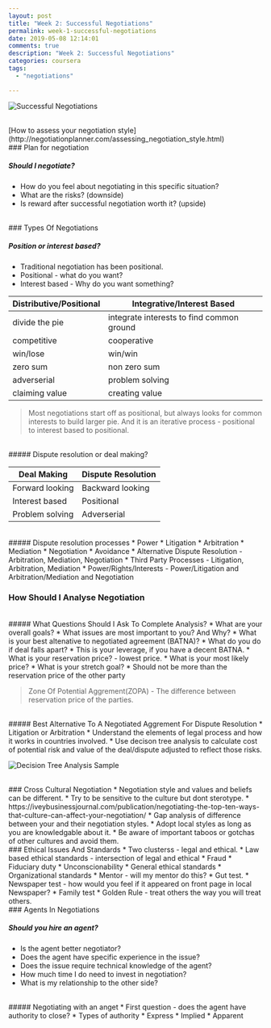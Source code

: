 ```yaml
---
layout: post
title: "Week 2: Successful Negotiations"
permalink: week-1-successful-negotiations
date: 2019-05-08 12:14:01
comments: true
description: "Week 2: Successful Negotiations"
categories: coursera
tags:
  - "negotiations"

---
```

![Successful Negotiations](/images/successful-negotiations.png)

<br/>
[How to assess your negotiation style](http://negotiationplanner.com/assessing_negotiation_style.html)

<br/>
### Plan for negotiation

##### Should I negotiate?
* How do you feel about negotiating in this specific situation?
* What are the risks? (downside)
* Is reward after successful negotiation worth it? (upside)

<br/>
### Types Of Negotiations

##### Position or interest based?
* Traditional negotiation has been positional.
* Positional - what do you want?
* Interest based - Why do you want something?

| Distributive/Positional | Integrative/Interest Based                |
| ----------------------- | ----------------------------------------- |
| divide the pie          | integrate interests to find common ground |
| competitive             | cooperative                               |
| win/lose                | win/win                                   |
| zero sum                | non zero sum                              |
| adverserial             | problem solving                           |
| claiming value          | creating value                            |

> Most negotiations start off as positional, but always looks for common interests to build larger pie. And it is an iterative process - positional to interest based to positional.

<br/>
##### Dispute resolution or deal making?

| Deal Making     | Dispute Resolution |
| --------------- | ------------------ |
| Forward looking | Backward looking   |
| Interest based  | Positional         |
| Problem solving | Adverserial        |

<br/>
##### Dispute resolution processes
* Power
* Litigation
* Arbitration
* Mediation
* Negotiation
* Avoidance
* Alternative Dispute Resolution - Arbitration, Mediation, Negotiation
* Third Party Processes - Litigation, Arbitration, Mediation
* Power/Rights/Interests - Power/Litigation and Arbitration/Mediation and Negotiation

### How Should I Analyse Negotiation

<br/>
##### What Questions Should I Ask To Complete Analysis?
* What are your overall goals?
* What issues are most important to you? And Why?
* What is your best altenative to negotiated agreement (BATNA)?
  * What do you do if deal falls apart?
  * This is your leverage, if you have a decent BATNA.
* What is your reservation price? - lowest price.
* What is your most likely price?
* What is your stretch goal?
  * Should not be more than the reservation price of the other party

> Zone Of Potential Aggrement(ZOPA) - The difference between reservation price of the parties.

<br/>
##### Best Alternative To A Negotiated Aggrement For Dispute Resolution
* Litigation or Arbitration
* Understand the elements of legal process and how it works in countries involved.
* Use decison tree analysis to calculate cost of potential risk and value of the deal/dispute adjusted to reflect those risks.

![Decision Tree Analysis Sample](/images/decision-tree.png)

<br/>
### Cross Cultural Negotiation
* Negotiation style and values and beliefs can be different.
* Try to be sensitive to the culture but dont sterotype.
* https://iveybusinessjournal.com/publication/negotiating-the-top-ten-ways-that-culture-can-affect-your-negotiation/
* Gap analysis of difference between your and their negotiation styles.
* Adopt local styles as long as you are knowledgable about it.
* Be aware of important taboos or gotchas of other cultures and avoid them.

<br/>
### Ethical Issues And Standards
* Two clusterss - legal and ethical.
* Law based ethical standards - intersection of legal and ethical
  * Fraud
  * Fiduciary duty
  * Unconscionability
* General ethical standards
  * Organizational standards
  * Mentor - will my mentor do this?
  * Gut test.
  * Newspaper test - how would you feel if it appeared on front page in local Newspaper?
  * Family test
  * Golden Rule - treat others the way you will treat others.

<br/>
### Agents In Negotiations

##### Should you hire an agent?
* Is the agent better negotiator?
* Does the agent have specific experience in the issue?
* Does the issue require technical knowledge of the agent?
* How much time I do need to invest in negotiation?
* What is my relationship to the other side?

<br/>
##### Negotiating with an anget
* First question - does the agent have authority to close?
* Types of authority
  * Express
  * Implied
  * Apparent
